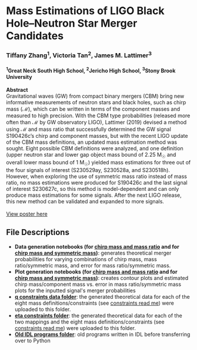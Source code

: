 # Mass Estimations of LIGO Black Hole–Neutron Star Merger Candidates
### Tiffany Zhang<sup>1</sup>, Victoria Tan<sup>2</sup>, James M. Lattimer<sup>3</sup>
#### <sup>1</sup>Great Neck South High School, <sup>2</sup>Jericho High School, <sup>3</sup>Stony Brook University

**Abstract** <br>
Gravitational waves (GW) from compact binary mergers (CBM) bring new informative measurements of neutron stars and black holes, such as chirp mass (ℳ), which can be written in terms of the component masses and measured to high precision. With the CBM type probabilities (released more often than ℳ by GW observatory LIGO), Lattimer (2019) devised a method using ℳ and mass ratio that successfully determined the GW signal S190426c’s chirp and component masses, but with the recent LIGO update of the CBM mass definitions, an updated mass estimation method was sought. Eight possible CBM definitions were analyzed, and one definition (upper neutron star and lower gap object mass bound of 2.25 M<sub>☉</sub> and overall lower mass bound of 1 M<sub>☉</sub>) yielded mass estimations for three out of the four signals of interest (S230529ay, S230528a, and S230518h). However, when exploring the use of symmetric mass ratio instead of mass ratio, no mass estimations were produced for S190426c and the last signal of interest S230627c, so this method is model-dependent and can only produce mass estimations for some signals. After the next LIGO release, this new method can be validated and expanded to more signals.
<br><br>
[View poster here](https://docs.google.com/presentation/d/1gz1yccseOo-9F_YTE6uVR0CvieHblrGQUawo324e8kg/edit?usp=sharing)

## File Descriptions
- **Data generation notebooks (for [chirp mass and mass ratio](/Data%20Generation%20-%20chirp%20mass%20and%20q.ipynb) and for [chirp mass and symmetric mass](/Data%20Generation%20-%20chirp%20mass%20and%20eta.ipynb))**: generates theoretical merger probabilities for varying combinations of chirp mass, mass ratio/symmetric mass, and error for mass ratio/symmetric mass. <br>
- **Plot generation notebooks (for [chirp mass and mass ratio](/Plot%20Generation%20-%20chirp%20mass%20and%20q.ipynb) and for [chirp mass and symmetric mass](/Plot%20Generation%20-%20chirp%20mass%20and%20eta.ipynb))**: creates contour plots and estimated chirp mass/component mass vs. error in mass ratio/symmetric mass plots for the inputted signal's merger probabilities<br>
- **[q constraints data folder](/q%20constraints%20data/)**: the generated theoretical data for each of the eight mass definitions/constraints (see [constraints read me](/q%20constraints%20data/README.md)) were uploaded to this folder. <br>
- **[eta constraints folder](/eta%20constraints%20data/)**: the generated theoretical data for each of the two mappings and the eight mass definitions/constraints (see [constraints read me](/eta%20constraints%20data/README.md)) were uploaded to this folder. <br>
- **[Old IDL programs folder](/old%20IDL%20programs/)**: old programs written in IDL before transferring over to Python 
